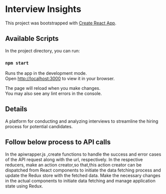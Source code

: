 # Interview Insights

This project was bootstrapped with [Create React App](https://github.com/facebook/create-react-app).

## Available Scripts

In the project directory, you can run:

### `npm start`

Runs the app in the development mode.\
Open [http://localhost:3000](http://localhost:3000) to view it in your browser.

The page will reload when you make changes.\
You may also see any lint errors in the console.

## Details
A platform for conducting and analyzing interviews to streamline the hiring process for potential candidates.

## Follow below process to API calls
 In the apiwrapper.js ,create functions to handle the success and error cases of the API request along with the url, respectively.
 In the respective reducers, make an action creator,so that,this action creator can be dispatched from React components to initiate the data fetching process and update the Redux store with the fetched data.
 Make the necessary changes in the actual components to initiate data fetching and manage application state using Redux.